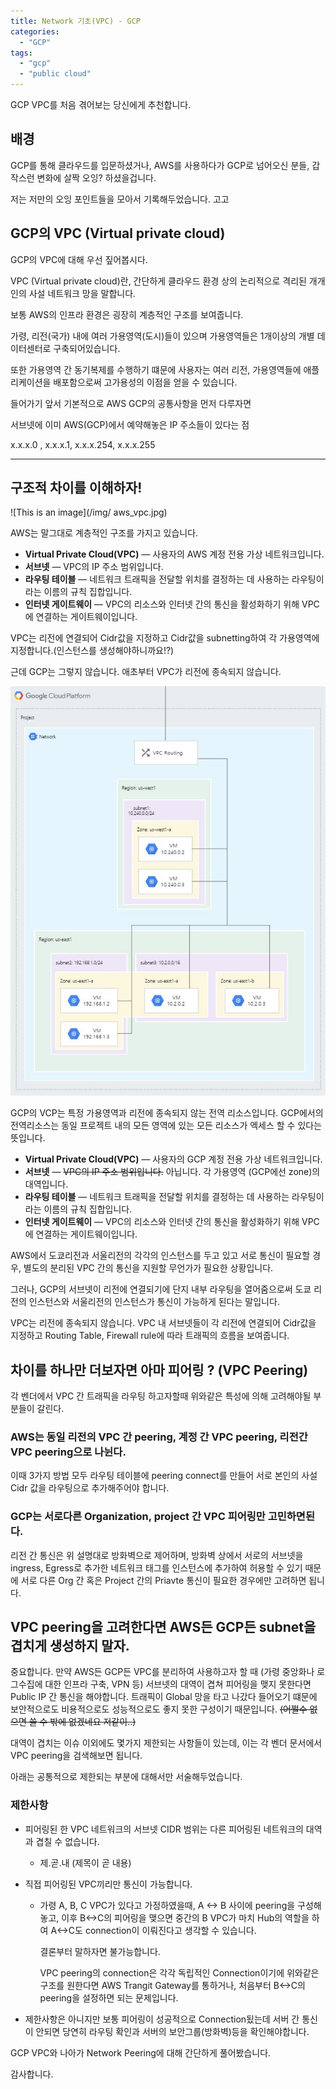 ```yaml
---
title: Network 기초(VPC) - GCP
categories:
  - "GCP"
tags:
  - "gcp"
  - "public cloud"
---
```

GCP VPC를 처음 겪어보는 당신에게 추천합니다.

<!--more-->

## 배경
GCP를 통해 클라우드를 입문하셨거나, AWS를 사용하다가 GCP로 넘어오신 분들, 갑작스런 변화에 살짝 오잉? 하셨을겁니다.

저는 저만의 오잉 포인트들을 모아서 기록해두었습니다. 고고

##  GCP의 VPC (Virtual private cloud)

GCP의 VPC에 대해 우선 짚어봅시다.

VPC (Virtual private cloud)란, 간단하게 클라우드 환경 상의 논리적으로 격리된 개개인의 사설 네트워크 망을 말합니다.

보통 AWS의 인프라 환경은 굉장히 계층적인 구조를 보여줍니다.

가령, 리전(국가) 내에 여러 가용영역(도시)들이 있으며 가용영역들은 1개이상의 개별 데이터센터로 구축되어있습니다. 

또한 가용영역 간 동기복제를 수행하기 떄문에 사용자는 여러 리전, 가용영역들에 애플리케이션을 배포함으로써 고가용성의 이점을 얻을 수 있습니다.

들어가기 앞서 기본적으로 AWS GCP의 공통사항을 먼저 다루자면

서브넷에 이미 AWS(GCP)에서 예약해놓은 IP 주소들이 있다는 점

x.x.x.0 , x.x.x.1, x.x.x.254, x.x.x.255

-------

## 구조적 차이를 이해하자!

![This is an image](/img/ aws_vpc.jpg)

AWS는 말그대로 계층적인 구조를 가지고 있습니다.

- **Virtual Private Cloud(VPC)** — 사용자의 AWS 계정 전용 가상 네트워크입니다.
- **서브넷** — VPC의 IP 주소 범위입니다.
- **라우팅 테이블** — 네트워크 트래픽을 전달할 위치를 결정하는 데 사용하는 라우팅이라는 이름의 규칙 집합입니다.
- **인터넷 게이트웨이** — VPC의 리소스와 인터넷 간의 통신을 활성화하기 위해 VPC에 연결하는 게이트웨이입니다.

VPC는 리전에 연결되어 Cidr값을 지정하고 Cidr값을 subnetting하여 각 가용영역에 지정합니다.(인스턴스를 생성해야하니까요!?)


근데 GCP는 그렇지 않습니다. 애초부터 VPC가 리전에 종속되지 않습니다. 

![This is an image](/img/gcp_vpc.jpg)


GCP의 VCP는 특정 가용영역과 리전에 종속되지 않는 전역 리소스입니다. GCP에서의 전역리소스는 동일 프로젝트 내의 모든 영역에 있는 모든 리소스가 엑세스 할 수 있다는 뜻입니다.

- **Virtual Private Cloud(VPC)** — 사용자의 GCP 계정 전용 가상 네트워크입니다.
- **서브넷** — ~~VPC의 IP 주소 범위입니다.~~ 아닙니다. 각 가용영역 (GCP에선 zone)의 대역입니다. 
- **라우팅 테이블** — 네트워크 트래픽을 전달할 위치를 결정하는 데 사용하는 라우팅이라는 이름의 규칙 집합입니다.
- **인터넷 게이트웨이** — VPC의 리소스와 인터넷 간의 통신을 활성화하기 위해 VPC에 연결하는 게이트웨이입니다.



AWS에서 도쿄리전과 서울리전의 각각의 인스턴스를 두고 있고 서로 통신이 필요할 경우, 별도의 분리된 VPC 간의 통신을 지원할 무언가가 필요한 상황입니다.

그러나, GCP의 서브넷이 리전에 연결되기에 단지 내부 라우팅을 열어줌으로써 도쿄 리전의 인스턴스와 서울리전의 인스턴스가 통신이 가능하게 된다는 말입니다.

VPC는 리전에 종속되지 않습니다. VPC 내 서브넷들이 각 리전에 연결되어 Cidr값을 지정하고 Routing Table, Firewall rule에 따라 트래픽의 흐름을 보여줍니다.



## 차이를 하나만 더보자면 아마 피어링 ? (VPC Peering)

각 벤더에서 VPC 간 트래픽을 라우팅 하고자할때 위와같은 특성에 의해 고려해야될 부분들이 갈린다.

### AWS는 동일 리전의 VPC 간 peering, 계정 간 VPC peering, 리전간 VPC peering으로 나뉜다.

이때 3가지 방법 모두 라우팅 테이블에 peering connect를 만들어 서로 본인의 사설 Cidr 값을 라우팅으로 추가해주어야 합니다.



### GCP는 서로다른 Organization, project 간 VPC  피어링만 고민하면된다.

리전 간 통신은 위 설명대로 방화벽으로 제어하며, 방화벽 상에서 서로의 서브넷을 ingress, Egress로 추가한 네트워크 태그를 인스턴스에 추가하여 허용할 수 있기 때문에 서로 다른 Org 간 혹은 Project 간의 Priavte 통신이 필요한 경우에만 고려하면 됩니다. 



## VPC peering을 고려한다면 AWS든 GCP든 subnet을 겹치게 생성하지 말자.

중요합니다. 만약 AWS든 GCP든 VPC를 분리하여 사용하고자 할 때 (가령 중앙화나 로그수집에 대한 인프라 구축, VPN 등) 서브넷의 대역이 겹쳐 피어링을 맺지 못한다면 Public IP 간 통신을 해야합니다. 트래픽이 Global 망을 타고 나갔다 들어오기 떄문에 보안적으로도 비용적으로도 성능적으로도 좋지 못한 구성이기 때문입니다.  ~~(어쩔수 없으면 쓸 수 밖에 없겠네요 저같이..)~~

대역이 겹치는 이슈 이외에도 몇가지 제한되는 사항들이 있는데, 이는 각 벤더 문서에서 VPC peering을 검색해보면 됩니다.

아래는 공통적으로 제한되는 부분에 대해서만 서술해두었습니다.

### 제한사항

- 피어링된 한 VPC 네트워크의 서브넷 CIDR 범위는 다른 피어링된 네트워크의 대역과 겹칠 수 없습니다.
  - 제.곧.내 (제목이 곧 내용)

- 직접 피어링된 VPC끼리만 통신이 가능합니다.

  - 가령 A, B, C VPC가 있다고 가정하였을때, A <-> B 사이에 peering을 구성해놓고, 이후 B<->C의 피어링을 맺으면 중간의 B VPC가 마치 Hub의 역할을 하여 A<->C도 connection이 이뤄진다고 생각할 수 있습니다.

    결론부터 말하자면 불가능합니다.

    VPC peering의 connection은 각각 독립적인 Connection이기에 위와같은 구조를 원한다면 AWS Trangit Gateway를 통하거나,
    처음부터 B<->C의 peering을 설정하면 되는 문제입니다.

- 제한사항은 아니지만 보통 피어링이 성공적으로 Connection됬는데 서버 간 통신이 안되면 당연히 라우팅 확인과 서버의 보안그룹(방화벽)등을 확인해야합니다. 



GCP VPC와 나아가 Network Peering에 대해 간단하게 풀어봤습니다.

감사합니다.

